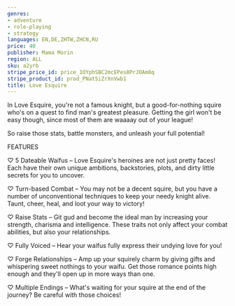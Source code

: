 ```yaml
---
genres:
- adventure
- role-playing
- strategy
languages: EN,DE,ZHTW,ZHCN,RU
price: 40
publisher: Mama Morin
region: ALL
sku: a2yrb
stripe_price_id: price_1OYphSBC2mcEPes8PrJOAm8q
stripe_product_id: prod_PNatSiZrXnVwb1
title: Love Esquire
---
```


In Love Esquire, you're not a famous knight, but a good-for-nothing squire who's on a quest to find man's greatest pleasure. Getting the girl won't be easy though, since most of them are waaaay out of your league!

So raise those stats, battle monsters, and unleash your full potential!

FEATURES

♡ 5 Dateable Waifus – Love Esquire's heroines are not just pretty faces! Each have their own unique ambitions, backstories, plots, and dirty little secrets for you to uncover.

♡ Turn-based Combat – You may not be a decent squire, but you have a number of unconventional techniques to keep your needy knight alive. Taunt, cheer, heal, and loot your way to victory!

♡ Raise Stats – Git gud and become the ideal man by increasing your strength, charisma and intelligence. These traits not only affect your combat abilities, but also your relationships.

♡ Fully Voiced – Hear your waifus fully express their undying love for you!

♡ Forge Relationships – Amp up your squirely charm by giving gifts and whispering sweet nothings to your waifu. Get those romance points high enough and they'll open up in more ways than one.

♡ Multiple Endings – What's waiting for your squire at the end of the journey? Be careful with those choices!
